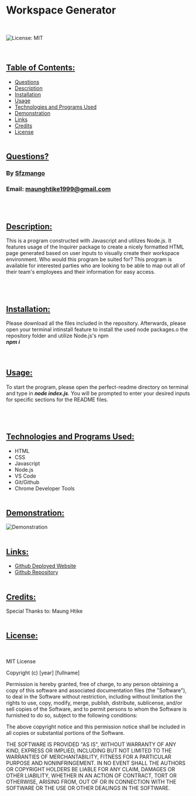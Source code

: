 # Workspace Generator        
<br>

![License: MIT](https://img.shields.io/badge/License-MIT-yellow.svg)

<br>

## <ins> Table of Contents: </ins>

- [Questions](#-questions-)
- [Description](#-description-)
- [Installation](#-installation-)
- [Usage](#-usage-)
- [Technologies and Programs Used](#-technologies-and-programs-used-)
- [Demonstration](#-demonstration-)
- [Links](#-links-)
- [Credits](#-credits-)
- [License](#-license-)
<br><br>  

## <ins> Questions? </ins>

### By [Sfzmango](https://github.com/Sfzmango)
### Email: maunghtike1999@gmail.com
<br><br>

## <ins> Description: </ins>
        
This is a program constructed with Javascript and utilizes Node.js. It features usage of the Inquirer package to create a nicely formatted HTML page generated based on user inputs to visually create their workspace environment. Who would this program be suited for? This program is available for interested parties who are looking to be able to map out all of their team's employees and their information for easy access.<br><br>
<br><br>      

## <ins> Installation: </ins>
        
 Please download all the files included in the repository. Afterwards, please open your terminal intinstall feature to install the used node packages.o the repository folder and utilize Node.js's npm <br>***npm i***<br><br><br>

## <ins> Usage: </ins>
        
To start the program, please open the perfect-readme directory on terminal and type in ***node index.js***. You will be prompted to enter your desired inputs for specific sections for the README files.<br><br>
<br><br>    

## <ins> Technologies and Programs Used: </ins>
        
- HTML<br>
- CSS<br>
- Javascript<br>
- Node.js<br>
- VS Code<br>
- Git/Github<br>
- Chrome Developer Tools
<br><br> 
        
## <ins> Demonstration: </ins>
        
![Demonstration]([![Demonstration](https://iconape.com/wp-content/png_logo_vector/youtube-2017-icon-logo.png)](https://youtu.be/ebvxvSwYhlo)<br><br> )
<br><br>   

## <ins> Links: </ins>
        
- [Github Deployed Website](https://sfzmango.github.io/workspace-generator/)
- [Github Repository](https://github.com/Sfzmango/workspace-generator)
<br><br>     

## <ins> Credits: </ins>

Special Thanks to: 
Maung Htike
<br><br>

## <ins> License: </ins>


<br>

MIT License

Copyright (c) [year] [fullname]

Permission is hereby granted, free of charge, to any person obtaining a copy
of this software and associated documentation files (the "Software"), to deal
in the Software without restriction, including without limitation the rights
to use, copy, modify, merge, publish, distribute, sublicense, and/or sell
copies of the Software, and to permit persons to whom the Software is
furnished to do so, subject to the following conditions:

The above copyright notice and this permission notice shall be included in all
copies or substantial portions of the Software.

THE SOFTWARE IS PROVIDED "AS IS", WITHOUT WARRANTY OF ANY KIND, EXPRESS OR
IMPLIED, INCLUDING BUT NOT LIMITED TO THE WARRANTIES OF MERCHANTABILITY,
FITNESS FOR A PARTICULAR PURPOSE AND NONINFRINGEMENT. IN NO EVENT SHALL THE
AUTHORS OR COPYRIGHT HOLDERS BE LIABLE FOR ANY CLAIM, DAMAGES OR OTHER
LIABILITY, WHETHER IN AN ACTION OF CONTRACT, TORT OR OTHERWISE, ARISING FROM,
OUT OF OR IN CONNECTION WITH THE SOFTWARE OR THE USE OR OTHER DEALINGS IN THE
SOFTWARE.

